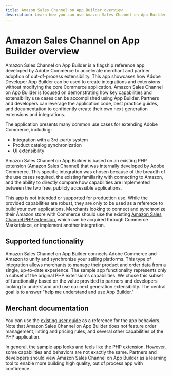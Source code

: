 ```yaml
---
title: Amazon Sales Channel on App Builder overview
description: Learn how you can use Amazon Sales Channel on App Builder as a reference app to build your own Adobe Commerce apps.
---
```


# Amazon Sales Channel on App Builder overview

Amazon Sales Channel on App Builder is a flagship reference app developed by Adobe Commerce to accelerate merchant and partner adoption of out-of-process extensibility. This app showcases how Adobe Developer App Builder can be used to create integrations and extensions without modifying the core Commerce application. Amazon Sales Channel on App Builder is focused on demonstrating how key capabilities and extensibility use cases can be accomplished using App Builder. Partners and developers can leverage the application code, best practice guides, and documentation to confidently create their own next-generation extensions and integrations.

The application presents many common use cases for extending Adobe Commerce, including:

* Integration with a 3rd-party system
* Product catalog synchronization
* UI extensibility

Amazon Sales Channel on App Builder is based on an existing PHP extension (Amazon Sales Channel) that was internally developed by Adobe Commerce. This specific integration was chosen because of the breadth of the use cases required, the existing familiarity with connecting to Amazon, and the ability to directly compare how capabilities are implemented between the two free, publicly accessible applications.

<InlineAlert variant="warning" slots="text" />

This app is not intended or supported for production use. While the provided capabilities are robust, they are only to be used as a reference to build your own applications. Merchants looking to connect and synchronize their Amazon store with Commerce should use the existing [Amazon Sales Channel PHP extension](https://marketplace.magento.com/magento-module-amazon.html), which can be acquired through Commerce Marketplace, or implement another integration.

## Supported functionality

Amazon Sales Channel on App Builder connects Adobe Commerce and Amazon to unify and synchronize your selling platforms. This type of integration allows merchants to manage their product and order data from a single, up-to-date experience. The sample app functionality represents only a subset of the original PHP extension's capabilities. We chose this subset of functionality based on the value provided to partners and developers looking to understand and use our next generation extensibility. The central goal is to answer "help me understand and use App Builder."

## Merchant documentation

You can use the [existing user guide](https://experienceleague.adobe.com/docs/commerce-channels/amazon/guide-overview.html) as a reference for the app behaviors. Note that Amazon Sales Channel on App Builder does not feature order management, listing and pricing rules, and several other capabilities of the PHP application.

In general, the sample app looks and feels like the PHP extension. However, some capabilities and behaviors are not exactly the same. Partners and developers should view Amazon Sales Channel on App Builder as a learning tool to enable more building high quality, out of process app with confidence.
